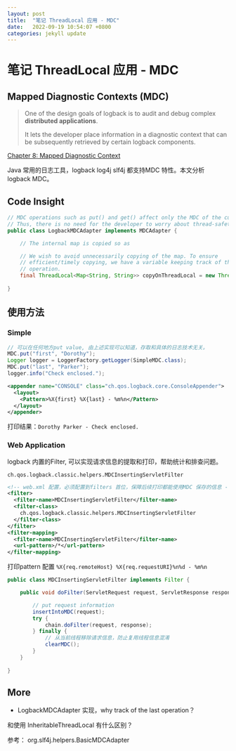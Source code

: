 ```yaml
---
layout: post
title:  "笔记 ThreadLocal 应用 - MDC"
date:   2022-09-19 10:54:07 +0800
categories: jekyll update
---
```

# 笔记 ThreadLocal 应用 - MDC

## Mapped Diagnostic Contexts (MDC)

> One of the design goals of logback is to audit and debug complex **distributed applications**. 
> 
> It lets the developer place information in a diagnostic context that can be subsequently retrieved by certain logback components. 

[Chapter 8: Mapped Diagnostic Context](https://logback.qos.ch/manual/mdc.html)

Java 常用的日志工具，logback log4j slf4j 都支持MDC 特性。本文分析 logback MDC。

## Code Insight

```java
// MDC operations such as put() and get() affect only the MDC of the current thread, and the children of the current thread. 
// Thus, there is no need for the developer to worry about thread-safety or synchronization when programming with the MDC because it handles these issues safely and transparently.
public class LogbackMDCAdapter implements MDCAdapter {

    // The internal map is copied so as

    // We wish to avoid unnecessarily copying of the map. To ensure
    // efficient/timely copying, we have a variable keeping track of the last
    // operation. 
    final ThreadLocal<Map<String, String>> copyOnThreadLocal = new ThreadLocal<Map<String, String>>();
	
}
```



## 使用方法

### Simple

```java
// 可以在任何地方put value, 由上述实现可以知道，存取和具体的日志技术无关。
MDC.put("first", "Dorothy");
Logger logger = LoggerFactory.getLogger(SimpleMDC.class);
MDC.put("last", "Parker");
logger.info("Check enclosed.");
```

```xml
<appender name="CONSOLE" class="ch.qos.logback.core.ConsoleAppender"> 
  <layout>
    <Pattern>%X{first} %X{last} - %m%n</Pattern>
  </layout> 
</appender>
```

打印结果：`Dorothy Parker - Check enclosed.`

### Web Application

logback 内置的Filter,  可以实现请求信息的提取和打印，帮助统计和排查问题。

`ch.qos.logback.classic.helpers.MDCInsertingServletFilter`

```xml
<!-- web.xml 配置，必须配置到filters 首位，保障后续打印都能使用MDC 保存的信息 -->
<filter>
  <filter-name>MDCInsertingServletFilter</filter-name>
  <filter-class>
    ch.qos.logback.classic.helpers.MDCInsertingServletFilter
  </filter-class>
</filter>
<filter-mapping>
  <filter-name>MDCInsertingServletFilter</filter-name>
  <url-pattern>/*</url-pattern>
</filter-mapping> 
```

打印pattern 配置 `%X{req.remoteHost} %X{req.requestURI}%n%d - %m%n`

```java
public class MDCInsertingServletFilter implements Filter {

    public void doFilter(ServletRequest request, ServletResponse response, FilterChain chain) throws IOException, ServletException {

		// put request information
        insertIntoMDC(request);
        try {
            chain.doFilter(request, response);
        } finally {
			// 从当前线程移除请求信息，防止复用线程信息混淆
            clearMDC();
        }
    }
	
}
```

## More

- LogbackMDCAdapter 实现，why track of the last operation？

和使用 InheritableThreadLocal 有什么区别？

参考： org.slf4j.helpers.BasicMDCAdapter












































